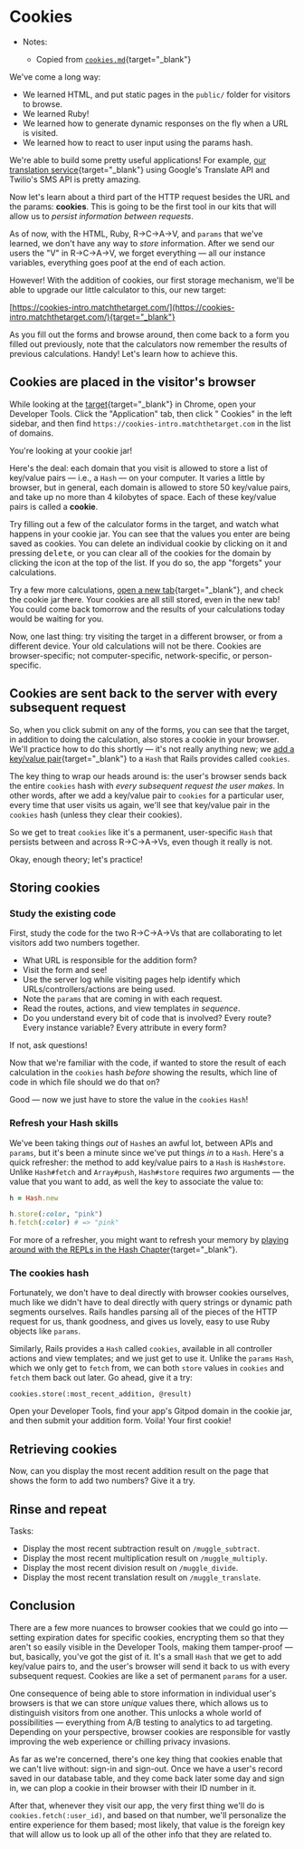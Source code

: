 # Cookies

- Notes:

  - Copied from [`cookies.md`](https://github.com/firstdraft/appdev-chapters/blob/benp-edits/cookies.md){target="_blank"}

We've come a long way:

 - We learned HTML, and put static pages in the `public/` folder for visitors to browse.
 - We learned Ruby!
 - We learned how to generate dynamic responses on the fly when a URL is visited.
 - We learned how to react to user input using the params hash.

We're able to build some pretty useful applications! For example, [our translation service](https://form-intro.matchthetarget.com/){target="_blank"} using Google's Translate API and Twilio's SMS API is pretty amazing.

Now let's learn about a third part of the HTTP request besides the URL and the params: **cookies**. This is going to be the first tool in our kits that will allow us to _persist information between requests_.

As of now, with the HTML, Ruby, R→C→A→V, and `params` that we've learned, we don't have any way to _store_ information. After we send our users the "V" in R→C→A→V, we forget everything — all our instance variables, everything goes poof at the end of each action.

However! With the addition of cookies, our first storage mechanism, we'll be able to upgrade our little calculator to this, our new target:

[https://cookies-intro.matchthetarget.com/](https://cookies-intro.matchthetarget.com/){target="_blank"}

As you fill out the forms and browse around, then come back to a form you filled out previously, note that the calculators now remember the results of previous calculations. Handy! Let's learn how to achieve this.

## Cookies are placed in the visitor's browser

While looking at the [target](https://cookies-intro.matchthetarget.com/){target="_blank"} in Chrome, open your Developer Tools. Click the "Application" tab, then click "<i class="fas fa-cookie-bite"></i> Cookies" in the left sidebar, and then find `https://cookies-intro.matchthetarget.com` in the list of domains.

You're looking at your cookie jar!

Here's the deal: each domain that you visit is allowed to store a list of key/value pairs — i.e., a `Hash` — on your computer. It varies a little by browser, but in general, each domain is allowed to store 50 key/value pairs, and take up no more than 4 kilobytes of space. Each of these key/value pairs is called a **cookie**.

Try filling out a few of the calculator forms in the target, and watch what happens in your cookie jar. You can see that the values you enter are being saved as cookies. You can delete an individual cookie by clicking on it and pressing <kbd>delete</kbd>, or you can clear all of the cookies for the domain by clicking the <i class="fas fa-ban"></i> icon at the top of the list. If you do so, the app "forgets" your calculations.

Try a few more calculations, [open a new tab](https://cookies-intro.matchthetarget.com/){target="_blank"}, and check the cookie jar there. Your cookies are all still stored, even in the new tab! You could come back tomorrow and the results of your calculations today would be waiting for you.

Now, one last thing: try visiting the target in a different browser, or from a different device. Your old calculations will not be there. Cookies are browser-specific; not computer-specific, network-specific, or person-specific.

## Cookies are sent back to the server with every subsequent request

So, when you click submit on any of the forms, you can see that the target, in addition to doing the calculation, also stores a cookie in your browser. We'll practice how to do this shortly — it's not really anything new; we [add a key/value pair](https://chapters.firstdraft.com/chapters/767#creating-hashes){target="_blank"} to a `Hash` that Rails provides called `cookies`.

The key thing to wrap our heads around is: the user's browser sends back the entire `cookies` hash with _every subsequent request the user makes_. In other words, after we add a key/value pair to `cookies` for a particular user, every time that user visits us again, we'll see that key/value pair in the `cookies` hash (unless they clear their cookies).

So we get to treat `cookies` like it's a permanent, user-specific `Hash` that persists between and across R→C→A→Vs, even though it really is not.

Okay, enough theory; let's practice!

## Storing cookies

### Study the existing code

First, study the code for the two R→C→A→Vs that are collaborating to let visitors add two numbers together.

 - What URL is responsible for the addition form?
 - Visit the form and see!
 - Use the server log while visiting pages help identify which URLs/controllers/actions are being used.
 - Note the `params` that are coming in with each request.
 - Read the routes, actions, and view templates _in sequence_.
 - Do you understand every bit of code that is involved? Every route? Every instance variable? Every attribute in every form?

If not, ask questions!

Now that we're familiar with the code, if wanted to store the result of each calculation in the `cookies` hash _before_ showing the results, which line of code in which file should we do that on?

Good — now we just have to store the value in the `cookies` `Hash`!

### Refresh your Hash skills

We've been taking things _out_ of `Hash`es an awful lot, between APIs and `params`, but it's been a minute since we've put things _in_ to a `Hash`. Here's a quick refresher: the method to add key/value pairs to a `Hash` is `Hash#store`. Unlike `Hash#fetch` and `Array#push`, `Hash#store` requires _two_ arguments — the value that you want to add, as well the key to associate the value to:

```ruby
h = Hash.new

h.store(:color, "pink")
h.fetch(:color) # => "pink"
```

For more of a refresher, you might want to refresh your memory by [playing around with the REPLs in the Hash Chapter](https://chapters.firstdraft.com/chapters/767#creating-hashes){target="_blank"}.

### The cookies hash

Fortunately, we don't have to deal directly with browser cookies ourselves, much like we didn't have to deal directly with query strings or dynamic path segments ourselves. Rails handles parsing all of the pieces of the HTTP request for us, thank goodness, and gives us lovely, easy to use Ruby objects like `params`.

Similarly, Rails provides a `Hash` called `cookies`, available in all controller actions and view templates; and we just get to use it. Unlike the `params` `Hash`, which we only get to `fetch` from, we can both `store` values in `cookies` and `fetch` them back out later. Go ahead, give it a try:

```
cookies.store(:most_recent_addition, @result)
```

Open your Developer Tools, find your app's Gitpod domain in the cookie jar, and then submit your addition form. Voila! Your first cookie!

## Retrieving cookies

Now, can you display the most recent addition result on the page that shows the form to add two numbers? Give it a try.

## Rinse and repeat

Tasks:

 - Display the most recent subtraction result on `/muggle_subtract`.
 - Display the most recent multiplication result on `/muggle_multiply`.
 - Display the most recent division result on `/muggle_divide`.
 - Display the most recent translation result on `/muggle_translate`.

## Conclusion

There are a few more nuances to browser cookies that we could go into — setting expiration dates for specific cookies, encrypting them so that they aren't so easily visible in the Developer Tools, making them tamper-proof — but, basically, you've got the gist of it. It's a small `Hash` that we get to add key/value pairs to, and the user's browser will send it back to us with every subsequent request. Cookies are like a set of permanent `params` for a user.

One consequence of being able to store information in individual user's browsers is that we can store _unique_ values there, which allows us to distinguish visitors from one another. This unlocks a whole world of possibilities — everything from A/B testing to analytics to ad targeting. Depending on your perspective, browser cookies are responsible for vastly improving the web experience or chilling privacy invasions.

As far as we're concerned, there's one key thing that cookies enable that we can't live without: sign-in and sign-out. Once we have a user's record saved in our database table, and they come back later some day and sign in, we can plop a cookie in their browser with their ID number in it.

After that, whenever they visit our app, the very first thing we'll do is `cookies.fetch(:user_id)`, and based on that number, we'll personalize the entire experience for them based; most likely, that value is the foreign key that will allow us to look up all of the other info that they are related to.

